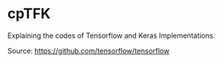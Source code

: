 # cpTFK

Explaining the codes of Tensorflow and Keras Implementations.

Source: https://github.com/tensorflow/tensorflow

